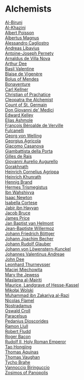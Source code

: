 # Alchemists
[Al-Biruni](https://en.wikipedia.org/wiki/Al-Biruni)<br>
[Al-Khazini](https://en.wikipedia.org/wiki/Al-Khazini)<br>
[Albert Poisson](https://en.wikipedia.org/wiki/Albert_Poisson)<br>
[Albertus Magnus](https://en.wikipedia.org/wiki/Albertus_Magnus)<br>
[Alessandro Cagliostro](https://en.wikipedia.org/wiki/Alessandro_Cagliostro)<br>
[Andreas Libavius](https://en.wikipedia.org/wiki/Andreas_Libavius)<br>
[Antoine-Joseph Pernety](https://en.wikipedia.org/wiki/Antoine-Joseph_Pernety)<br>
[Arnaldus de Villa Nova](https://en.wikipedia.org/wiki/Arnaldus_de_Villa_Nova)<br>
[Arthur Dee](https://en.wikipedia.org/wiki/Arthur_Dee)<br>
[Basil Valentine](https://en.wikipedia.org/wiki/Basil_Valentine)<br>
[Blaise de Vigenère](https://en.wikipedia.org/wiki/Blaise_de_Vigen%C3%A8re)<br>
[Bolus of Mendes](https://en.wikipedia.org/wiki/Bolus_of_Mendes)<br>
[Bonaventure](https://en.wikipedia.org/wiki/Bonaventure)<br>
[Carl Kellner](https://en.wikipedia.org/wiki/Carl_Kellner_(mystic))<br>
[Christian of Prachatice](https://en.wikipedia.org/wiki/Christian_of_Prachatice)<br>
[Cleopatra the Alchemist](https://en.wikipedia.org/wiki/Cleopatra_the_Alchemist)<br>
[Count of St. Germain](https://en.wikipedia.org/wiki/Count_of_St._Germain)<br>
[Don Giovanni de' Medici](https://en.wikipedia.org/wiki/Don_Giovanni_de%27_Medici)<br>
[Edward Kelley](https://en.wikipedia.org/wiki/Edward_Kelley)<br>
[Elias Ashmole](https://en.wikipedia.org/wiki/Elias_Ashmole)<br>
[François Béroalde de Verville](https://en.wikipedia.org/wiki/Fran%C3%A7ois_B%C3%A9roalde_de_Verville)<br>
[Fulcanelli](https://en.wikipedia.org/wiki/Fulcanelli)<br>
[Georg von Welling](https://en.wikipedia.org/wiki/Georg_von_Welling)<br>
[Georgius Agricola](https://en.wikipedia.org/wiki/Georgius_Agricola)<br>
[Giacomo Casanova](https://en.wikipedia.org/wiki/Giacomo_Casanova)<br>
[Giambattista della Porta](https://en.wikipedia.org/wiki/Giambattista_della_Porta)<br>
[Gilles de Rais](https://en.wikipedia.org/wiki/Gilles_de_Rais)<br>
[Giovanni Aurelio Augurello](https://en.wikipedia.org/wiki/Giovanni_Aurelio_Augurello)<br>
[Gorakhnath](https://en.wikipedia.org/wiki/Gorakhnath)<br>
[Heinrich Cornelius Agrippa](https://en.wikipedia.org/wiki/Heinrich_Cornelius_Agrippa)<br>
[Heinrich Khunrath](https://en.wikipedia.org/wiki/Heinrich_Khunrath)<br>
[Hennig Brand](https://en.wikipedia.org/wiki/Hennig_Brand)<br>
[Hermes Trismegistus](https://en.wikipedia.org/wiki/Hermes_Trismegistus)<br>
[Ibn Wahshiyya](https://en.wikipedia.org/wiki/Ibn_Wahshiyya)<br>
[Isaac Newton](https://en.wikipedia.org/wiki/Isaac_Newton)<br>
[Isabella Cortese](https://en.wikipedia.org/wiki/Isabella_Cortese)<br>
[Jabir ibn Hayyan](https://en.wikipedia.org/wiki/Jabir_ibn_Hayyan)<br>
[Jacob Bruce](https://en.wikipedia.org/wiki/Jacob_Bruce)<br>
[James Price](https://en.wikipedia.org/wiki/James_Price_(chemist))<br>
[Jan Baptist van Helmont](https://en.wikipedia.org/wiki/Jan_Baptist_van_Helmont)<br>
[Jean-Baptiste Willermoz](https://en.wikipedia.org/wiki/Jean-Baptiste_Willermoz)<br>
[Johann Friedrich Böttger](https://en.wikipedia.org/wiki/Johann_Friedrich_B%C3%B6ttger)<br>
[Johann Joachim Becher](https://en.wikipedia.org/wiki/Johann_Joachim_Becher)<br>
[Johann Rudolf Glauber](https://en.wikipedia.org/wiki/Johann_Rudolf_Glauber)<br>
[Johann von Löwenstern-Kunckel](https://en.wikipedia.org/wiki/Johann_von_L%C3%B6wenstern-Kunckel)<br>
[Johannes Valentinus Andreae](https://en.wikipedia.org/wiki/Johannes_Valentinus_Andreae)<br>
[John Dee](https://en.wikipedia.org/wiki/John_Dee)<br>
[Leonhard Thurneysser](https://en.wikipedia.org/wiki/Leonhard_Thurneysser)<br>
[Maciej Miechowita](https://en.wikipedia.org/wiki/Maciej_Miechowita)<br>
[Mary the Jewess](https://en.wikipedia.org/wiki/Mary_the_Jewess)<br>
[Maslama al-Majriti](https://en.wikipedia.org/wiki/Maslama_al-Majriti)<br>
[Maurice, Landgrave of Hesse-Kassel](https://en.wikipedia.org/wiki/Maurice,_Landgrave_of_Hesse-Kassel)<br>
[Mikołaj Wolski](https://en.wikipedia.org/wiki/Miko%C5%82aj_Wolski)<br>
[Muhammad ibn Zakariya al-Razi](https://en.wikipedia.org/wiki/Muhammad_ibn_Zakariya_al-Razi)<br>
[Nicolas Flamel](https://en.wikipedia.org/wiki/Nicolas_Flamel)<br>
[Nostradamus](https://en.wikipedia.org/wiki/Nostradamus)<br>
[Oswald Croll](https://en.wikipedia.org/wiki/Oswald_Croll)<br>
[Paracelsus](https://en.wikipedia.org/wiki/Paracelsus)<br>
[Pedanius Dioscorides](https://en.wikipedia.org/wiki/Pedanius_Dioscorides)<br>
[Ramon Llull](https://en.wikipedia.org/wiki/Ramon_Llull)<br>
[Robert Fludd](https://en.wikipedia.org/wiki/Robert_Fludd)<br>
[Roger Bacon](https://en.wikipedia.org/wiki/Roger_Bacon)<br>
[Rudolf II, Holy Roman Emperor](https://en.wikipedia.org/wiki/Rudolf_II,_Holy_Roman_Emperor)<br>
[Tao Hongjing](https://en.wikipedia.org/wiki/Tao_Hongjing)<br>
[Thomas Aquinas](https://en.wikipedia.org/wiki/Thomas_Aquinas)<br>
[Thomas Vaughan](https://en.wikipedia.org/wiki/Thomas_Vaughan_(philosopher))<br>
[Tycho Brahe](https://en.wikipedia.org/wiki/Tycho_Brahe)<br>
[Vannoccio Biringuccio](https://en.wikipedia.org/wiki/Vannoccio_Biringuccio)<br>
[Zosimos of Panopolis](https://en.wikipedia.org/wiki/Zosimos_of_Panopolis)<br>
